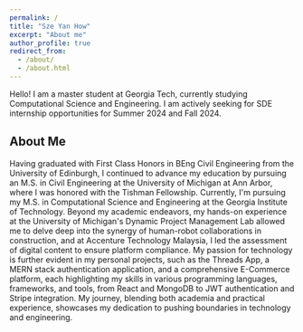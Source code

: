 ```yaml
---
permalink: /
title: "Sze Yan How"
excerpt: "About me"
author_profile: true
redirect_from: 
  - /about/
  - /about.html
---
```


Hello! I am a master student at Georgia Tech, currently studying Computational Science and Engineering. I am actively seeking for SDE internship opportunities for Summer 2024 and Fall 2024. 

## About Me
Having graduated with First Class Honors in BEng Civil Engineering from the University of Edinburgh, I continued to advance my education by pursuing an M.S. in Civil Engineering at the University of Michigan at Ann Arbor, where I was honored with the Tishman Fellowship. Currently, I'm pursuing my M.S. in Computational Science and Engineering at the Georgia Institute of Technology. Beyond my academic endeavors, my hands-on experience at the University of Michigan's Dynamic Project Management Lab allowed me to delve deep into the synergy of human-robot collaborations in construction, and at Accenture Technology Malaysia, I led the assessment of digital content to ensure platform compliance. My passion for technology is further evident in my personal projects, such as the Threads App, a MERN stack authentication application, and a comprehensive E-Commerce platform, each highlighting my skills in various programming languages, frameworks, and tools, from React and MongoDB to JWT authentication and Stripe integration. My journey, blending both academia and practical experience, showcases my dedication to pushing boundaries in technology and engineering.
